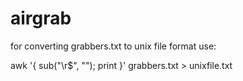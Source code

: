# airgrab

for converting grabbers.txt to unix file format use:

awk '{ sub("\r$", ""); print }' grabbers.txt > unixfile.txt
